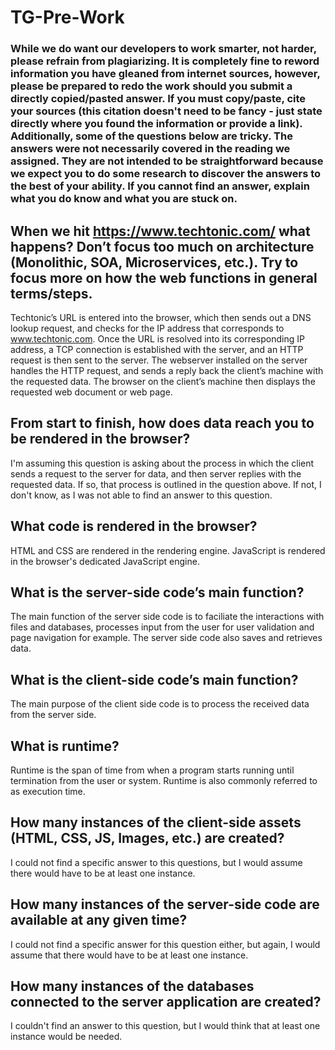 # TG-Pre-Work

### While we do want our developers to work smarter, not harder, please refrain from plagiarizing.  It is completely fine to reword information you have gleaned from internet sources, however, please be prepared to redo the work should you submit a directly copied/pasted answer.  If you must copy/paste, cite your sources (this citation doesn't need to be fancy - just state directly where you found the information or provide a link).  Additionally, some of the questions below are tricky.  The answers were not necessarily covered in the reading we assigned.  They are not intended to be straightforward because we expect you to do some research to discover the answers to the best of your ability.  If you cannot find an answer, explain what you do know and what you are stuck on.  

## When we hit https://www.techtonic.com/ what happens? Don’t focus too much on architecture (Monolithic, SOA, Microservices, etc.). Try to focus more on how the web functions in general terms/steps.

Techtonic’s URL is entered into the browser, which then sends out a DNS lookup request, and checks for the IP address that corresponds to www.techtonic.com.  Once the URL is resolved into its corresponding IP address, a TCP connection is established with the server, and an HTTP request is then sent to the server.   The webserver installed on the server handles the HTTP request, and sends a reply back the client’s machine with the requested data.  The browser on the client’s machine then displays the requested web document or web page. 

## From start to finish, how does data reach you to be rendered in the browser?

I'm assuming this question is asking about the process in which the client sends a request to the server for data, and then server replies with the requested data.  If so, that process is outlined in the question above.  If not, I don't know, as I was not able to find an answer to this question. 

## What code is rendered in the browser?

HTML and CSS are rendered in the rendering engine.  JavaScript is rendered in the browser's dedicated JavaScript engine.  

## What is the server-side code’s main function?

The main function of the server side code is to faciliate the interactions with files and databases, processes input from the user
for user validation and page navigation for example. The server side code also saves and retrieves data.   


## What is the client-side code’s main function?

The main purpose of the client side code is to process the received data from the server side.  

## What is runtime?

Runtime is the span of time from when a program starts running until termination from the user or system.  Runtime is also commonly 
referred to as execution time.  

## How many instances of the client-side assets (HTML, CSS, JS, Images, etc.) are created?

I could not find a specific answer to this questions, but I would assume there would have to be at least one instance. 

## How many instances of the server-side code are available at any given time?

I could not find a specific answer for this question either, but again, I would assume that there would have to be at least one instance.

## How many instances of the databases connected to the server application are created?

I couldn't find an answer to this question, but I would think that at least one instance would be needed.  
